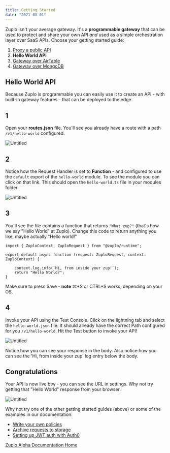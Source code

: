 ```yaml
---
title: Getting Started 
date: "2021-08-01"
---
```


Zuplo isn't your average gateway. It's a **programmable gateway** that can be used to protect and share your own API _and_ used as a simple orchestration layer over SaaS APIs. Choose your getting started guide:

1. [Proxy a public API](getting-started)
2. **Hello World API**
3. [Gateway over AirTable](getting-started-airtable)
4. [Gateway over MongoDB](getting-started-mongo-db)

## Hello World API

Because Zuplo is programmable you can easily use it to create an API - with built-in gateway features - that can be deployed to the edge. 

## 1

Open your **routes.json** file. You'll see you already have a route with a path `/v1/hello-world` configured.

![Untitled](/media/getting-started-hello-world/default-route.png)

## 2

Notice how the Request Handler is set to **Function** - and configured to use the `default` export of the `hello-world` module. To see the module you can click on that link. This should open the `hello-world.ts` file in your modules folder. 

![Untitled](/media/getting-started-hello-world/request-handler-link.png)

## 3

You'll see the file contains a function that returns `"What zup?"` (that's how we say "Hello World" at Zuplo). Change this code to return anything you like, maybe actually "Hello world!"

```
import { ZuploContext, ZuploRequest } from "@zuplo/runtime";

export default async function (request: ZuploRequest, context: ZuploContext) {

    context.log.info(`Hi, from inside your zup!`);
    return "Hello World?";
}
```

Make sure to press Save - **note** ⌘+S or CTRL+S works, depending on your OS.

## 4

Invoke your API using the Test Console. Click on the lightning tab and select the `hello-world.json` file. It should already have the correct Path configured for you `/v1/hello-world`. Hit the Test button to invoke your API!

![Untitled](/media/getting-started-hello-world/test-client.png)

Notice how you can see your response in the body. Also notice how you can see the 'Hi, from inside your zup' log entry below the body. 

## Congratulations
Your API is now live btw - you can see the URL in settings. Why not try getting that "Hello World" response from your browser. 

![Untitled](/media/getting-started-hello-world/project-url.png)


Why not try one of the other getting started guides (above) or some of the examples in our documentation:

- [Write your own policies](https://zuplo.notion.site/Policies-d94e7c5ee5444532855e7678effaee42)
- [Archive requests to storage](https://zuplo.notion.site/Archiving-requests-to-storage-608a64672de64f1b94309f68993d26d1)
- [Setting up JWT auth with Auth0](https://zuplo.notion.site/Setting-up-JWT-auth-with-Auth0-9f5ce6ad37f5418aaa781391c1995e00)

[Zuplo Alpha Documentation Home](https://zuplo.notion.site/Zuplo-Docs-Alpha-f6d20ce45d4140859c1c5823fc721a1e)
